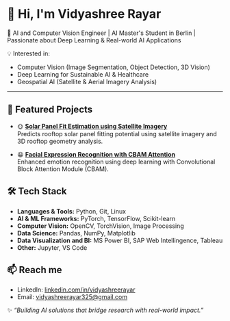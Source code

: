 # 👋 Hi, I'm Vidyashree Rayar

🚀 AI and Computer Vision Engineer | AI Master's Student in Berlin | Passionate about Deep Learning & Real-world AI Applications  

💡 Interested in:  
- Computer Vision (Image Segmentation, Object Detection, 3D Vision)  
- Deep Learning for Sustainable AI & Healthcare  
- Geospatial AI (Satellite & Aerial Imagery Analysis)  

---

## 📂 Featured Projects

- 🌞 **[Solar Panel Fit Estimation using Satellite Imagery](https://github.com/yourusername/solar-panel-fit-estimation)**  
   Predicts rooftop solar panel fitting potential using satellite imagery and 3D rooftop geometry analysis.  

- 😀 **[Facial Expression Recognition with CBAM Attention](https://github.com/yourusername/fer-cbam)**  
   Enhanced emotion recognition using deep learning with Convolutional Block Attention Module (CBAM).  

## 🛠 Tech Stack

- **Languages & Tools:** Python, Git, Linux  
- **AI & ML Frameworks:** PyTorch, TensorFlow, Scikit-learn  
- **Computer Vision:** OpenCV, TorchVision, Image Processing  
- **Data Science:** Pandas, NumPy, Matplotlib
- **Data Visualization and BI:** MS Power BI, SAP Web Intellingence, Tableau
- **Other:** Jupyter, VS Code

## 📫 Reach me

- LinkedIn: [linkedin.com/in/vidyashreerayar](https://linkedin.com/in/vidyashreerayar)  
- Email: vidyashreerayar325@gmail.com
  
✨ *“Building AI solutions that bridge research with real-world impact.”*
